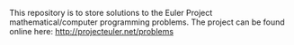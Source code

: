 This repository is to store solutions to the Euler Project mathematical/computer programming problems. The project can be found online here: http://projecteuler.net/problems
